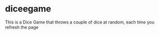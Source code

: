 # diceegame
This is a Dice Game that throws a couple of dice at random, each time you refresh the page
